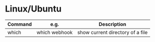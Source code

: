 # Linux/Ubuntu #


| Command | e.g. | Description
| --- | --- | ---
| which | which webhook | show current directory of a file
